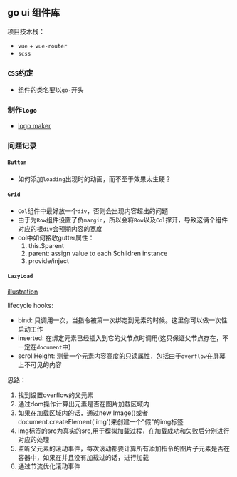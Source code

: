 ## go ui 组件库
项目技术栈：
* `vue` + `vue-router`
* `scss`
### `CSS`约定
* 组件的类名要以`go-`开头

### 制作`logo`
* [logo maker](https://hatchful.shopify.com/)

### 问题记录
#### `Button`
* 如何添加`loading`出现时的动画，而不至于效果太生硬？

#### `Grid`
* `Col`组件中最好放一个`div`，否则会出现内容超出的问题
* 由于为`Row`组件设置了负`margin`，所以会将`Row`以及`Col`撑开，导致这俩个组件对应的根`div`会预期内容的宽度
* col中如何接收gutter属性：
    1. this.$parent
    2. parent: assign value to each $children instance
    3. provide/inject
    
#### `LazyLoad`
[illustration](https://excalidraw.com/#json=5687798237495296,zq8RZQuzBC1jbVIr9C7lDw)

lifecycle hooks:
* bind: 只调用一次，当指令被第一次绑定到元素的时候。这里你可以做一次性启动工作
* inserted: 在绑定元素已经插入到它的父节点时调用(这只保证父节点存在，不一定在`document`中)
* scrollHeight: 测量一个元素内容高度的只读属性，包括由于`overflow`在屏幕上不可见的内容

思路：
  1. 找到设置overflow的父元素
  2. 通过dom操作计算出元素是否在图片加载区域内
  3. 如果在加载区域内的话，通过new Image()或者document.createElement('img')来创建一个"假"的img标签
  4. img标签的src为真实的src,用于模拟加载过程，在加载成功和失败后分别进行对应的处理
  5. 监听父元素的滚动事件，每次滚动都要计算所有添加指令的图片子元素是否在容器中，如果在并且没有加载过的话，进行加载
  6. 通过节流优化滚动事件
